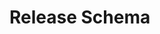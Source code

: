 # Release Schema

<script src="{{ STATIC_URL }}docson/widget.js" data-schema="{% url 'schema' release_name 'release-schema' %}"></script>
